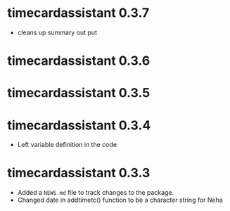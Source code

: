 # timecardassistant 0.3.7

* cleans up summary out put

# timecardassistant 0.3.6

# timecardassistant 0.3.5

# timecardassistant 0.3.4

* Left variable definition in the code

# timecardassistant 0.3.3

* Added a `NEWS.md` file to track changes to the package.
* Changed date in addtimetc() function to be a character string for Neha

